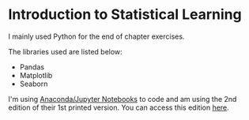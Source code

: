 # Introduction to Statistical Learning

I mainly used Python for the end of chapter exercises.

The libraries used are listed below:
 * Pandas
 * Matplotlib
 * Seaborn

I'm using [Anaconda/Jupyter Notebooks](https://www.anaconda.com/) to code and am using the 2nd edition of their 1st printed version.
You can access this edition [here](https://web.stanford.edu/~hastie/ISLRv2_website.pdf).


